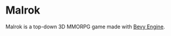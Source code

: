 # Malrok

Malrok is a top-down 3D MMORPG game made with [Bevy Engine](https://github.com/bevyengine/bevy).